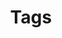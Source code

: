 ---
title: "Tags"
layout: "tags"
url: "/tags/"
summary: tags
ShowWordCount: false
ShowReadingTime: false
Author: " "
---